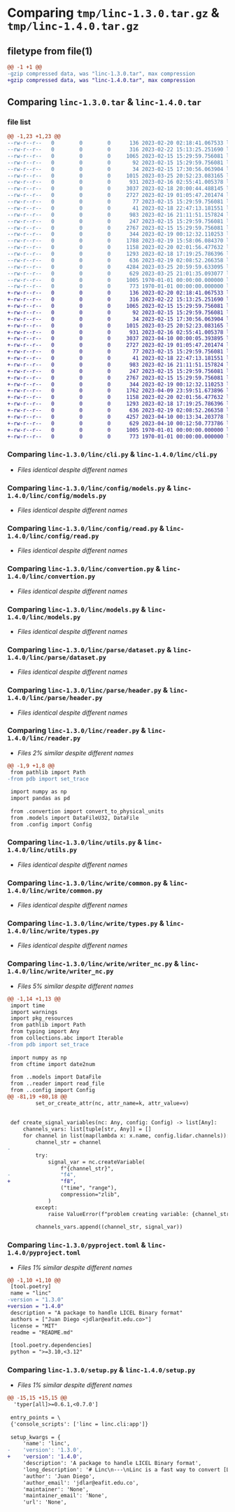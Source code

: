 # Comparing `tmp/linc-1.3.0.tar.gz` & `tmp/linc-1.4.0.tar.gz`

## filetype from file(1)

```diff
@@ -1 +1 @@
-gzip compressed data, was "linc-1.3.0.tar", max compression
+gzip compressed data, was "linc-1.4.0.tar", max compression
```

## Comparing `linc-1.3.0.tar` & `linc-1.4.0.tar`

### file list

```diff
@@ -1,23 +1,23 @@
--rw-r--r--   0        0        0      136 2023-02-20 02:18:41.067533 linc-1.3.0/README.md
--rw-r--r--   0        0        0      316 2023-02-22 15:13:25.251690 linc-1.3.0/linc/__init__.py
--rw-r--r--   0        0        0     1065 2023-02-15 15:29:59.756081 linc-1.3.0/linc/cli.py
--rw-r--r--   0        0        0       92 2023-02-15 15:29:59.756081 linc-1.3.0/linc/config/__init__.py
--rw-r--r--   0        0        0       34 2023-02-15 17:30:56.063904 linc-1.3.0/linc/config/default-config.toml
--rw-r--r--   0        0        0     1015 2023-03-25 20:52:23.083165 linc-1.3.0/linc/config/models.py
--rw-r--r--   0        0        0      931 2023-02-16 02:55:41.005378 linc-1.3.0/linc/config/read.py
--rw-r--r--   0        0        0     3037 2023-02-18 20:00:44.488145 linc-1.3.0/linc/convertion.py
--rw-r--r--   0        0        0     2727 2023-02-19 01:05:47.201474 linc-1.3.0/linc/models.py
--rw-r--r--   0        0        0       77 2023-02-15 15:29:59.756081 linc-1.3.0/linc/parse/__init__.py
--rw-r--r--   0        0        0       41 2023-02-18 22:47:13.181551 linc-1.3.0/linc/parse/constants.py
--rw-r--r--   0        0        0      983 2023-02-16 21:11:51.157824 linc-1.3.0/linc/parse/dataset.py
--rw-r--r--   0        0        0      247 2023-02-15 15:29:59.756081 linc-1.3.0/linc/parse/file.py
--rw-r--r--   0        0        0     2767 2023-02-15 15:29:59.756081 linc-1.3.0/linc/parse/header.py
--rw-r--r--   0        0        0      344 2023-02-19 00:12:32.110253 linc-1.3.0/linc/parse/utils.py
--rw-r--r--   0        0        0     1788 2023-02-19 15:58:06.084370 linc-1.3.0/linc/reader.py
--rw-r--r--   0        0        0     1158 2023-02-20 02:01:56.477632 linc-1.3.0/linc/utils.py
--rw-r--r--   0        0        0     1293 2023-02-18 17:19:25.786396 linc-1.3.0/linc/write/common.py
--rw-r--r--   0        0        0      636 2023-02-19 02:08:52.266358 linc-1.3.0/linc/write/types.py
--rw-r--r--   0        0        0     4284 2023-03-25 20:59:59.633095 linc-1.3.0/linc/write/writer_nc.py
--rw-r--r--   0        0        0      629 2023-03-25 21:01:35.093077 linc-1.3.0/pyproject.toml
--rw-r--r--   0        0        0     1005 1970-01-01 00:00:00.000000 linc-1.3.0/setup.py
--rw-r--r--   0        0        0      773 1970-01-01 00:00:00.000000 linc-1.3.0/PKG-INFO
+-rw-r--r--   0        0        0      136 2023-02-20 02:18:41.067533 linc-1.4.0/README.md
+-rw-r--r--   0        0        0      316 2023-02-22 15:13:25.251690 linc-1.4.0/linc/__init__.py
+-rw-r--r--   0        0        0     1065 2023-02-15 15:29:59.756081 linc-1.4.0/linc/cli.py
+-rw-r--r--   0        0        0       92 2023-02-15 15:29:59.756081 linc-1.4.0/linc/config/__init__.py
+-rw-r--r--   0        0        0       34 2023-02-15 17:30:56.063904 linc-1.4.0/linc/config/default-config.toml
+-rw-r--r--   0        0        0     1015 2023-03-25 20:52:23.083165 linc-1.4.0/linc/config/models.py
+-rw-r--r--   0        0        0      931 2023-02-16 02:55:41.005378 linc-1.4.0/linc/config/read.py
+-rw-r--r--   0        0        0     3037 2023-04-10 00:00:05.393895 linc-1.4.0/linc/convertion.py
+-rw-r--r--   0        0        0     2727 2023-02-19 01:05:47.201474 linc-1.4.0/linc/models.py
+-rw-r--r--   0        0        0       77 2023-02-15 15:29:59.756081 linc-1.4.0/linc/parse/__init__.py
+-rw-r--r--   0        0        0       41 2023-02-18 22:47:13.181551 linc-1.4.0/linc/parse/constants.py
+-rw-r--r--   0        0        0      983 2023-02-16 21:11:51.157824 linc-1.4.0/linc/parse/dataset.py
+-rw-r--r--   0        0        0      247 2023-02-15 15:29:59.756081 linc-1.4.0/linc/parse/file.py
+-rw-r--r--   0        0        0     2767 2023-02-15 15:29:59.756081 linc-1.4.0/linc/parse/header.py
+-rw-r--r--   0        0        0      344 2023-02-19 00:12:32.110253 linc-1.4.0/linc/parse/utils.py
+-rw-r--r--   0        0        0     1762 2023-04-09 23:59:51.673896 linc-1.4.0/linc/reader.py
+-rw-r--r--   0        0        0     1158 2023-02-20 02:01:56.477632 linc-1.4.0/linc/utils.py
+-rw-r--r--   0        0        0     1293 2023-02-18 17:19:25.786396 linc-1.4.0/linc/write/common.py
+-rw-r--r--   0        0        0      636 2023-02-19 02:08:52.266358 linc-1.4.0/linc/write/types.py
+-rw-r--r--   0        0        0     4257 2023-04-10 00:13:34.203778 linc-1.4.0/linc/write/writer_nc.py
+-rw-r--r--   0        0        0      629 2023-04-10 00:12:50.773786 linc-1.4.0/pyproject.toml
+-rw-r--r--   0        0        0     1005 1970-01-01 00:00:00.000000 linc-1.4.0/setup.py
+-rw-r--r--   0        0        0      773 1970-01-01 00:00:00.000000 linc-1.4.0/PKG-INFO
```

### Comparing `linc-1.3.0/linc/cli.py` & `linc-1.4.0/linc/cli.py`

 * *Files identical despite different names*

### Comparing `linc-1.3.0/linc/config/models.py` & `linc-1.4.0/linc/config/models.py`

 * *Files identical despite different names*

### Comparing `linc-1.3.0/linc/config/read.py` & `linc-1.4.0/linc/config/read.py`

 * *Files identical despite different names*

### Comparing `linc-1.3.0/linc/convertion.py` & `linc-1.4.0/linc/convertion.py`

 * *Files identical despite different names*

### Comparing `linc-1.3.0/linc/models.py` & `linc-1.4.0/linc/models.py`

 * *Files identical despite different names*

### Comparing `linc-1.3.0/linc/parse/dataset.py` & `linc-1.4.0/linc/parse/dataset.py`

 * *Files identical despite different names*

### Comparing `linc-1.3.0/linc/parse/header.py` & `linc-1.4.0/linc/parse/header.py`

 * *Files identical despite different names*

### Comparing `linc-1.3.0/linc/reader.py` & `linc-1.4.0/linc/reader.py`

 * *Files 2% similar despite different names*

```diff
@@ -1,9 +1,8 @@
 from pathlib import Path
-from pdb import set_trace
 
 import numpy as np
 import pandas as pd
 
 from .convertion import convert_to_physical_units
 from .models import DataFileU32, DataFile
 from .config import Config
```

### Comparing `linc-1.3.0/linc/utils.py` & `linc-1.4.0/linc/utils.py`

 * *Files identical despite different names*

### Comparing `linc-1.3.0/linc/write/common.py` & `linc-1.4.0/linc/write/common.py`

 * *Files identical despite different names*

### Comparing `linc-1.3.0/linc/write/types.py` & `linc-1.4.0/linc/write/types.py`

 * *Files identical despite different names*

### Comparing `linc-1.3.0/linc/write/writer_nc.py` & `linc-1.4.0/linc/write/writer_nc.py`

 * *Files 5% similar despite different names*

```diff
@@ -1,14 +1,13 @@
 import time
 import warnings
 import pkg_resources
 from pathlib import Path
 from typing import Any
 from collections.abc import Iterable
-from pdb import set_trace
 
 import numpy as np
 from cftime import date2num
 
 from ..models import DataFile
 from ..reader import read_file
 from ..config import Config
@@ -81,19 +80,18 @@
         set_or_create_attr(nc, attr_name=k, attr_value=v)
 
 
 def create_signal_variables(nc: Any, config: Config) -> list[Any]:
     channels_vars: list[tuple[str, Any]] = []
     for channel in list(map(lambda x: x.name, config.lidar.channels)):
         channel_str = channel
-
         try:
             signal_var = nc.createVariable(
                 f"{channel_str}",
-                "f4",
+                "f8",
                 ("time", "range"),
                 compression="zlib",
             )
         except:
             raise ValueError(f"problem creating variable: {channel_str}")
 
         channels_vars.append((channel_str, signal_var))
```

### Comparing `linc-1.3.0/pyproject.toml` & `linc-1.4.0/pyproject.toml`

 * *Files 1% similar despite different names*

```diff
@@ -1,10 +1,10 @@
 [tool.poetry]
 name = "linc"
-version = "1.3.0"
+version = "1.4.0"
 description = "A package to handle LICEL Binary format"
 authors = ["Juan Diego <jdlar@eafit.edu.co>"]
 license = "MIT"
 readme = "README.md"
 
 [tool.poetry.dependencies]
 python = ">=3.10,<3.12"
```

### Comparing `linc-1.3.0/setup.py` & `linc-1.4.0/setup.py`

 * *Files 1% similar despite different names*

```diff
@@ -15,15 +15,15 @@
  'typer[all]>=0.6.1,<0.7.0']
 
 entry_points = \
 {'console_scripts': ['linc = linc.cli:app']}
 
 setup_kwargs = {
     'name': 'linc',
-    'version': '1.3.0',
+    'version': '1.4.0',
     'description': 'A package to handle LICEL Binary format',
     'long_description': '# Linc\n---\nLinc is a fast way to convert [Licel Raw Format](https://licel.com/raw_data_format.html) into netCDF4 to handle data easier.\n',
     'author': 'Juan Diego',
     'author_email': 'jdlar@eafit.edu.co',
     'maintainer': 'None',
     'maintainer_email': 'None',
     'url': 'None',
```


